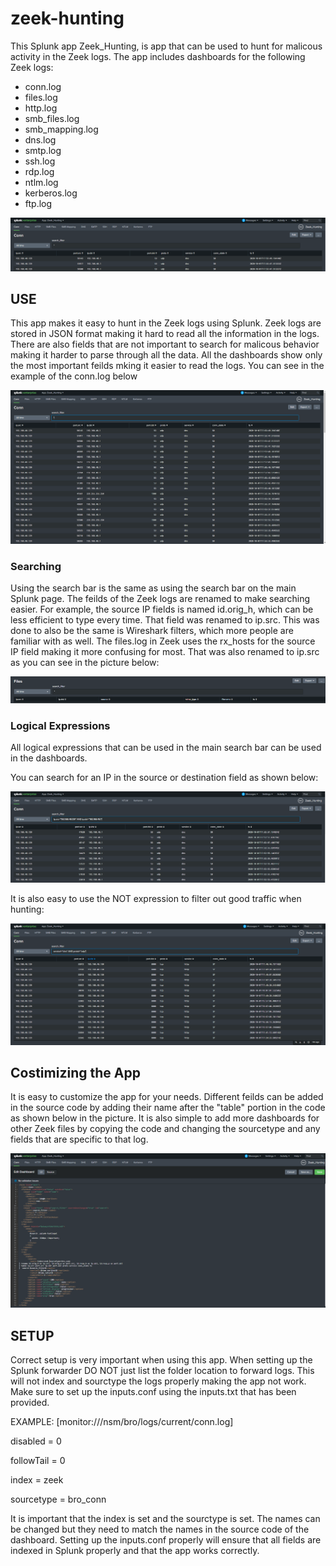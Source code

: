 # zeek-hunting
This Splunk app Zeek_Hunting, is app that can be used to hunt for malicous activity in the Zeek logs. The app includes dashboards for the following Zeek logs:
  - conn.log                  
  - files.log                 
  - http.log                  
  - smb_files.log             
  - smb_mapping.log           
  - dns.log                  
  - smtp.log
  - ssh.log
  - rdp.log
  - ntlm.log
  - kerberos.log
  - ftp.log


  ![search picture](https://github.com/gageb1989/Splunk-App/blob/main/pictures/files.PNG)
  
## USE
This app makes it easy to hunt in the Zeek logs using Splunk. Zeek logs are stored in JSON format making it hard to read all the information in the logs. There are also fields that are not important to search for malicous behavior making it harder to parse through all the data. All the dashboards show only the most important feilds mking it easier to read the logs. You can see in the example of the conn.log below

![conn.log](https://github.com/gageb1989/Splunk-App/blob/main/pictures/conn.PNG)

### Searching
Using the search bar is the same as using the search bar on the main Splunk page. The feilds of the Zeek logs are renamed to make searching easier. For example, the source IP fields is named id.orig_h, which can be less efficient to type every time. That field was renamed to ip.src. This was done to also be the same is Wireshark filters, which more people are familiar with as well. The files.log in Zeek uses the rx_hosts for the source IP field making it more confusing for most. That was also renamed to ip.src as you can see in the picture below:

![fields picture](https://github.com/gageb1989/Splunk-App/blob/main/pictures/fields.PNG)

### Logical Expressions
All logical expressions that can be used in the main search bar can be used in the dashboards. 

You can search for an IP in the source or destination field as shown below:

![search picture](https://github.com/gageb1989/Splunk-App/blob/main/pictures/search.PNG)


It is also easy to use the NOT expression to filter out good traffic when hunting:

![not picture](https://github.com/gageb1989/Splunk-App/blob/main/pictures/not.PNG)


## Costimizing the App
It is easy to customize the app for your needs. Different feilds can be added in the source code by adding their name after the "table" portion in the code as shown below in the picture. It is also simple to add more dashboards for other Zeek files by copying the code and changing the sourcetype and any fields that are specific to that log.

![code picture](https://github.com/gageb1989/Splunk-App/blob/main/pictures/code.PNG)


## SETUP
Correct setup is very important when using this app. When setting up the Splunk forwarder DO NOT just list the folder location to forward logs. This will not index and sourctype the logs properly making the app not work. Make sure to set up the inputs.conf using the inputs.txt that has been provided.

EXAMPLE:
[monitor:///nsm/bro/logs/current/conn.log]

disabled = 0

followTail = 0

index = zeek

sourcetype = bro_conn
  
It is important that the index is set and the sourctype is set. The names can be changed but they need to match the names in the source code of the dashboard. Setting up the inputs.conf properly will ensure that all fields are indexed in Splunk properly and that the app works correctly. 









